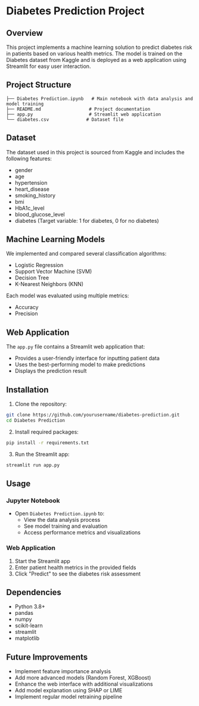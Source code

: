 # Diabetes Prediction Project

## Overview
This project implements a machine learning solution to predict diabetes risk in patients based on various health metrics. The model is trained on the Diabetes dataset from Kaggle and is deployed as a web application using Streamlit for easy user interaction.

## Project Structure
```
├── Diabetes Prediction.ipynb   # Main notebook with data analysis and model training
├── README.md                  # Project documentation
├── app.py                     # Streamlit web application
└── diabetes.csv              # Dataset file
```

## Dataset
The dataset used in this project is sourced from Kaggle and includes the following features:
- gender
- age
- hypertension
- heart_disease
- smoking_history
- bmi
- HbA1c_level
- blood_glucose_level
- diabetes (Target variable: 1 for diabetes, 0 for no diabetes)

## Machine Learning Models
We implemented and compared several classification algorithms:
- Logistic Regression
- Support Vector Machine (SVM)
- Decision Tree
- K-Nearest Neighbors (KNN)

Each model was evaluated using multiple metrics:
- Accuracy
- Precision

## Web Application
The `app.py` file contains a Streamlit web application that:
- Provides a user-friendly interface for inputting patient data
- Uses the best-performing model to make predictions
- Displays the prediction result

## Installation

1. Clone the repository:
```bash
git clone https://github.com/yourusername/diabetes-prediction.git
cd Diabetes Prediction
```

2. Install required packages:
```bash
pip install -r requirements.txt
```

3. Run the Streamlit app:
```bash
streamlit run app.py
```

## Usage

### Jupyter Notebook
- Open `Diabetes Prediction.ipynb` to:
  - View the data analysis process
  - See model training and evaluation
  - Access performance metrics and visualizations

### Web Application
1. Start the Streamlit app
2. Enter patient health metrics in the provided fields
3. Click "Predict" to see the diabetes risk assessment

## Dependencies
- Python 3.8+
- pandas
- numpy
- scikit-learn
- streamlit
- matplotlib

## Future Improvements
- Implement feature importance analysis
- Add more advanced models (Random Forest, XGBoost)
- Enhance the web interface with additional visualizations
- Add model explanation using SHAP or LIME
- Implement regular model retraining pipeline
